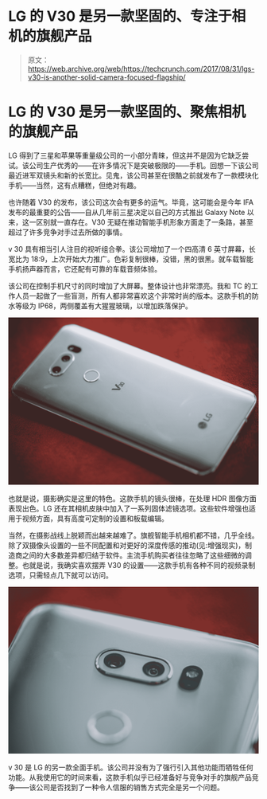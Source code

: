# LG 的 V30 是另一款坚固的、专注于相机的旗舰产品

> 原文：<https://web.archive.org/web/https://techcrunch.com/2017/08/31/lgs-v30-is-another-solid-camera-focused-flagship/>

# LG 的 V30 是另一款坚固的、聚焦相机的旗舰产品

LG 得到了三星和苹果等重量级公司的一小部分青睐，但这并不是因为它缺乏尝试。该公司生产优秀的——在许多情况下是突破极限的——手机。回想一下该公司最近进军双镜头和新的长宽比。见鬼，该公司甚至在很酷之前就发布了一款模块化手机——当然，这有点糟糕，但绝对有趣。

也许随着 V30 的发布，该公司这次会有更多的运气。毕竟，这可能会是今年 IFA 发布的最重要的公告——自从几年前三星决定以自己的方式推出 Galaxy Note 以来，这一区别就一直存在。V30 无疑在推动智能手机形象方面走了一条路，甚至超过了许多竞争对手过去所做的事情。

v 30 具有相当引人注目的视听组合拳。该公司增加了一个四高清 6 英寸屏幕，长宽比为 18:9，上次开始大力推广。色彩复制很棒，没错，黑的很黑。就车载智能手机扬声器而言，它还配有可靠的车载音频体验。

该公司在控制手机尺寸的同时增加了大屏幕。整体设计也非常漂亮。我和 TC 的工作人员一起做了一些盲测，所有人都非常喜欢这个非常时尚的版本。这款手机的防水等级为 IP68，两侧覆盖有大猩猩玻璃，以增加跌落保护。

![](img/e40974e6817881a62fb464b78395a779.png)

也就是说，摄影确实是这里的特色。这款手机的镜头很棒，在处理 HDR 图像方面表现出色。LG 还在其相机皮肤中加入了一系列固体滤镜选项。这些软件增强也适用于视频方面，具有高度可定制的设置和板载编辑。

当然，在摄影战线上脱颖而出越来越难了。旗舰智能手机相机都不错，几乎全线。除了双摄像头设置的一些不同配置和对更好的深度传感的推动(见:增强现实)，制造商之间的大多数差异都归结于软件。主流手机购买者往往忽略了这些细微的调整。也就是说，我确实喜欢摆弄 V30 的设置——这款手机有各种不同的视频录制选项，只需轻点几下就可以访问。

![](img/11d01083995dff4ae3f820674e922dbd.png)

v 30 是 LG 的另一款全面手机。该公司并没有为了强行引入其他功能而牺牲任何功能。从我使用它的时间来看，这款手机似乎已经准备好与竞争对手的旗舰产品竞争——该公司是否找到了一种令人信服的销售方式完全是另一个问题。